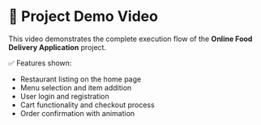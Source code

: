 # 🎥 Project Demo Video

This video demonstrates the complete execution flow of the **Online Food Delivery Application** project.

✅ Features shown:
- Restaurant listing on the home page
- Menu selection and item addition
- User login and registration
- Cart functionality and checkout process
- Order confirmation with animation

